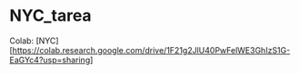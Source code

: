 # NYC_tarea
Colab: [NYC][https://colab.research.google.com/drive/1F21g2JlU40PwFelWE3GhIzS1G-EaGYc4?usp=sharing]

